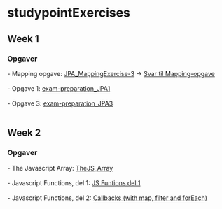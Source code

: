 # studypointExercises

<h2>Week 1</h2>
<h3>Opgaver</h3>
- Mapping opgave: <a href="https://github.com/oliverloye/studypointExercises/tree/master/JPA_MappingExercise-3">JPA_MappingExercise-3</a> -> <a href="https://github.com/oliverloye/studypointExercises/blob/master/Svar%20til%20MappingEx3.pdf"> Svar til Mapping-opgave</a>
<br>
<br>
- Opgave 1: <a href="https://github.com/oliverloye/studypointExercises/tree/master/exam_preparation_JPA1">exam-preparation_JPA1</a>
<br>
<br>
- Opgave 3: <a href="https://github.com/oliverloye/studypointExercises/tree/master/prep_JPA3">exam-preparation_JPA3</a>
<br>
<br>
<h2>Week 2</h2>
<h3>Opgaver</h3>
- The Javascript Array: <a href="https://github.com/oliverloye/studypointExercises/blob/master/Week-2_Javascript/jsDay1_Array.js">TheJS_Array</a>
<br>
<br>
- Javascript Functions, del 1: <a href="https://github.com/oliverloye/studypointExercises/blob/master/Week-2_Javascript/jsDay1_1.js">JS Funtions del 1<a/>
<br>
<br>
- Javascript Functions, del 2: <a href="https://github.com/oliverloye/studypointExercises/blob/master/Week-2_Javascript/jsDay1Filter.js">Callbacks (with map, filter and forEach)<a/>
